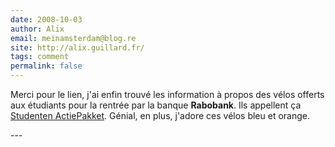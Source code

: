 ```yaml
---
date: 2008-10-03
author: Alix
email: meinamsterdam@blog.re
site: http://alix.guillard.fr/
tags: comment
permalink: false
---
```


<p>
Merci pour le lien, j'ai enfin trouvé les information à propos des vélos offerts aux étudiants pour la rentrée par la banque <b>Rabobank</b>. Ils appellent ça <a href="http://blog.re/me-in-amsterdam/files/2008-Rabobank-studenten-actiepakket.html">Studenten ActiePakket</a>. Génial, en plus, j'adore ces vélos bleu et orange.
</p>
---